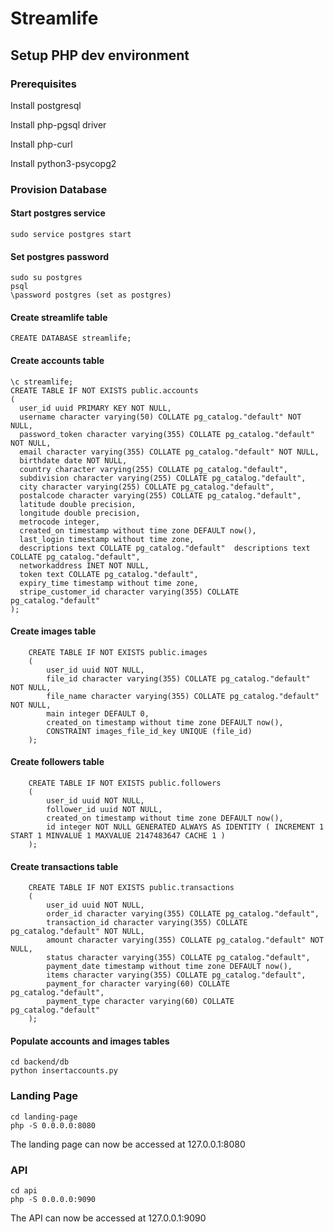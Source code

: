 # Streamlife

## Setup PHP dev environment

### Prerequisites

Install postgresql

Install php-pgsql driver

Install php-curl

Install python3-psycopg2

### Provision Database

#### Start postgres service
    sudo service postgres start

#### Set postgres password
    sudo su postgres
    psql
    \password postgres (set as postgres)

#### Create streamlife table

    CREATE DATABASE streamlife;

#### Create accounts table
    \c streamlife;
    CREATE TABLE IF NOT EXISTS public.accounts
    (
      user_id uuid PRIMARY KEY NOT NULL,
      username character varying(50) COLLATE pg_catalog."default" NOT NULL,
      password_token character varying(355) COLLATE pg_catalog."default" NOT NULL,
      email character varying(355) COLLATE pg_catalog."default" NOT NULL,
      birthdate date NOT NULL,
      country character varying(255) COLLATE pg_catalog."default",
      subdivision character varying(255) COLLATE pg_catalog."default",
      city character varying(255) COLLATE pg_catalog."default",
      postalcode character varying(255) COLLATE pg_catalog."default",
      latitude double precision,
      longitude double precision,
      metrocode integer,
      created_on timestamp without time zone DEFAULT now(),
      last_login timestamp without time zone,
      descriptions text COLLATE pg_catalog."default"  descriptions text COLLATE pg_catalog."default",
      networkaddress INET NOT NULL,
      token text COLLATE pg_catalog."default",
      expiry_time timestamp without time zone,
      stripe_customer_id character varying(355) COLLATE pg_catalog."default"
    );

#### Create images table
        CREATE TABLE IF NOT EXISTS public.images
        (
            user_id uuid NOT NULL,
            file_id character varying(355) COLLATE pg_catalog."default" NOT NULL,
            file_name character varying(355) COLLATE pg_catalog."default" NOT NULL,
            main integer DEFAULT 0,
            created_on timestamp without time zone DEFAULT now(),
            CONSTRAINT images_file_id_key UNIQUE (file_id)
        );

#### Create followers table
        CREATE TABLE IF NOT EXISTS public.followers
        (
            user_id uuid NOT NULL,
            follower_id uuid NOT NULL,
            created_on timestamp without time zone DEFAULT now(),
            id integer NOT NULL GENERATED ALWAYS AS IDENTITY ( INCREMENT 1 START 1 MINVALUE 1 MAXVALUE 2147483647 CACHE 1 )
        );

#### Create transactions table
        CREATE TABLE IF NOT EXISTS public.transactions
        (
            user_id uuid NOT NULL,
            order_id character varying(355) COLLATE pg_catalog."default",
            transaction_id character varying(355) COLLATE pg_catalog."default" NOT NULL,
            amount character varying(355) COLLATE pg_catalog."default" NOT NULL,
            status character varying(355) COLLATE pg_catalog."default",
            payment_date timestamp without time zone DEFAULT now(),
            items character varying(355) COLLATE pg_catalog."default",
            payment_for character varying(60) COLLATE pg_catalog."default",
            payment_type character varying(60) COLLATE pg_catalog."default"
        );

#### Populate accounts and images tables
    cd backend/db
    python insertaccounts.py

### Landing Page

    cd landing-page
    php -S 0.0.0.0:8080

The landing page can now be accessed at 127.0.0.1:8080

### API

    cd api
    php -S 0.0.0.0:9090

The API can now be accessed at 127.0.0.1:9090
